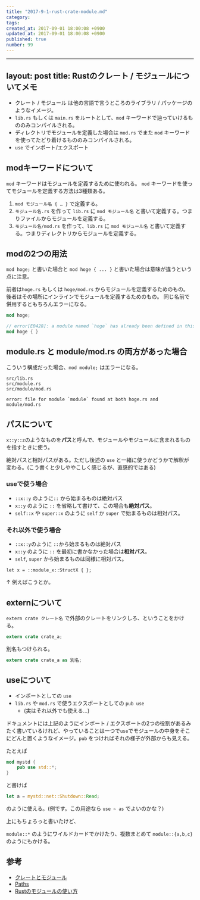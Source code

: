 ```yaml
---
title: "2017-9-1-rust-crate-module.md"
category: 
tags: 
created_at: 2017-09-01 18:00:08 +0900
updated_at: 2017-09-01 18:00:08 +0900
published: true
number: 99
---
```


---
layout: post
title: Rustのクレート / モジュールについてメモ
---


+ クレート / モジュール は他の言語で言うところのライブラリ / パッケージのようなイメージ。
+ `lib.rs` もしくは `main.rs` をルートとして、`mod` キーワードで辿っていけるもののみコンパイルされる。
+ ディレクトリでモジュールを定義した場合は `mod.rs` でまた `mod` キーワードを使ってたどり着けるもののみコンパイルされる。 
+ `use` でインポート/エクスポート

## modキーワードについて

`mod` キーワードはモジュールを定義するために使われる。
`mod` キーワードを使ってモジュールを定義する方法は3種類ある。

1.  `mod モジュール名 { … }` で定義する。
2. `モジュール名.rs` を作って `lib.rs` に `mod モジュール名` と書いて定義する。つまりファイルからモジュールを定義する。
3. `モジュール名/mod.rs` を作って、`lib.rs` に `mod モジュール名` と書いて定義する。つまりディレクトリからモジュールを定義する。

## modの2つの用法

`mod hoge;` と書いた場合と `mod hoge { ... }` と書いた場合は意味が違うという点に注意。

前者は`hoge.rs` もしくは `hoge/mod.rs`  からモジュールを定義するためのもの。
後者はその場所にインラインでモジュールを定義するためのもの。
同じ名前で併用するともちろんエラーになる。

```rust
mod hoge;

// error[E0428]: a module named `hoge` has already been defined in this module
mod hoge { }
```

## module.rs と module/mod.rs の両方があった場合

こういう構成だった場合、`mod module;` はエラーになる。 

```
src/lib.rs
src/module.rs
src/module/mod.rs
```

```
error: file for module `module` found at both hoge.rs and module/mod.rs
```


## パスについて
`x::y::z`のようなものを**パス**と呼んで、モジュールやモジュールに含まれるものを指すときに使う。

絶対パスと相対パスがある。ただし後述の `use` と一緒に使うかどうかで解釈が変わる。(こう書くと少しややこしく感じるが、直感的ではある)

### useで使う場合

+ `::x::y` のように`::` から始まるものは絶対パス
+ `x::y` のように `::` を省略して書けて、この場合も**絶対パス**。
+ `self::x` や `super::x` のように `self` か `super` で始まるものは相対パス。

### それ以外で使う場合

+ `::x::y`のように `::`から始まるものは絶対パス
+ `x::y` のように `::` を最初に書かなかった場合は**相対パス**。
+ `self`, `super` から始まるものは同様に相対パス。

```
let x = ::module_x::StructX { };
```

↑ 例えばこうとか。


## externについて

`extern crate クレート名` で外部のクレートをリンクしろ、ということをかける。

```rust
extern crate crate_a;
```

別名もつけられる。

```rust
extern crate crate_a as 別名;
```

## useについて

+ インポートとしての `use` 
+ `lib.rs` や `mod.rs` で使うエクスポートとしての `pub use`
	+ (実はそれ以外でも使える…)

ドキュメントには上記のようにインポート / エクスポートの2つの役割があるみたく書いているけれど、やっていることは一つで`use`でモジュールの中身をそこにどんと置くようなイメージ。`pub` をつければそれの様子が外部からも見える。

たとえば

```rust
mod mystd {
    pub use std::*;
}
```

と書けば

```rust
let a = mystd::net::Shutdown::Read;
```

のように使える。(例です。この用途なら `use ~ as` でよいのかな？)

上にもちょろっと書いたけど、

`module::*` のようにワイルドカードでかけたり、複数まとめて `module::{a,b,c}` のようにもかける。

## 参考

- [クレートとモジュール](http://rust-lang-ja.github.io/the-rust-programming-language-ja/1.6/book/crates-and-modules.html)
- [Paths](https://doc.rust-lang.org/stable/reference/visibility-and-privacy.html)
- [Rustのモジュールの使い方](http://keens.github.io/blog/2017/01/15/rustnomoju_runokirikata/)
